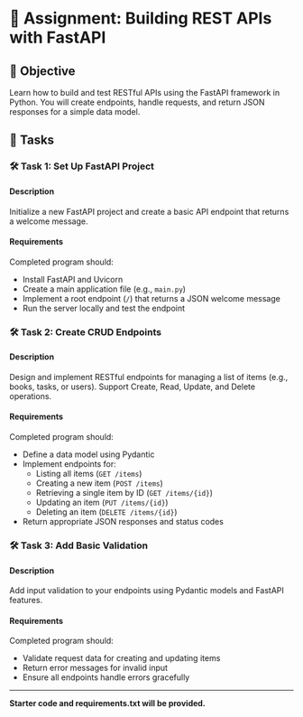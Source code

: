 # 📘 Assignment: Building REST APIs with FastAPI

## 🎯 Objective

Learn how to build and test RESTful APIs using the FastAPI framework in Python. You will create endpoints, handle requests, and return JSON responses for a simple data model.

## 📝 Tasks

### 🛠️ Task 1: Set Up FastAPI Project

#### Description
Initialize a new FastAPI project and create a basic API endpoint that returns a welcome message.

#### Requirements
Completed program should:
- Install FastAPI and Uvicorn
- Create a main application file (e.g., `main.py`)
- Implement a root endpoint (`/`) that returns a JSON welcome message
- Run the server locally and test the endpoint

### 🛠️ Task 2: Create CRUD Endpoints

#### Description
Design and implement RESTful endpoints for managing a list of items (e.g., books, tasks, or users). Support Create, Read, Update, and Delete operations.

#### Requirements
Completed program should:
- Define a data model using Pydantic
- Implement endpoints for:
  - Listing all items (`GET /items`)
  - Creating a new item (`POST /items`)
  - Retrieving a single item by ID (`GET /items/{id}`)
  - Updating an item (`PUT /items/{id}`)
  - Deleting an item (`DELETE /items/{id}`)
- Return appropriate JSON responses and status codes

### 🛠️ Task 3: Add Basic Validation

#### Description
Add input validation to your endpoints using Pydantic models and FastAPI features.

#### Requirements
Completed program should:
- Validate request data for creating and updating items
- Return error messages for invalid input
- Ensure all endpoints handle errors gracefully

---

**Starter code and requirements.txt will be provided.**
